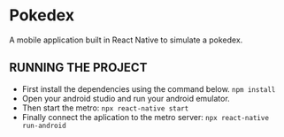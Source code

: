 # Pokedex

A mobile application built in React Native to simulate a pokedex.

## RUNNING THE PROJECT

- First install the dependencies using the command below.
```npm install```
- Open your android studio and run your android emulator.
- Then start the metro:
```npx react-native start```
- Finally connect the aplication to the metro server:
```npx react-native run-android```